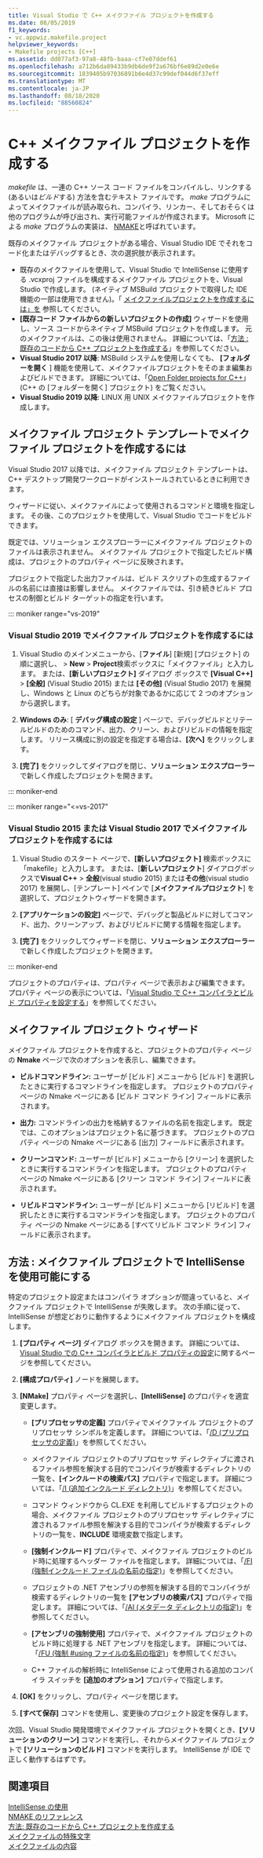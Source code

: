 ```yaml
---
title: Visual Studio で C++ メイクファイル プロジェクトを作成する
ms.date: 08/05/2019
f1_keywords:
- vc.appwiz.makefile.project
helpviewer_keywords:
- Makefile projects [C++]
ms.assetid: dd077af3-97a8-48fb-baaa-cf7e07ddef61
ms.openlocfilehash: a712b6da89433b9db6de9f2a676bf6e89d2e0e6e
ms.sourcegitcommit: 1839405b97036891b6e4d37c99def044d6f37eff
ms.translationtype: MT
ms.contentlocale: ja-JP
ms.lasthandoff: 08/18/2020
ms.locfileid: "88560824"
---
```

# <a name="create-a-c-makefile-project"></a>C++ メイクファイル プロジェクトを作成する

*makefile* は、一連の C++ ソース コード ファイルをコンパイルし、リンクする (あるいは*ビルド*する) 方法を含むテキスト ファイルです。 *make* プログラムによってメイクファイルが読み取られ、コンパイラ、リンカー、そしておそらくは他のプログラムが呼び出され、実行可能ファイルが作成されます。 Microsoft による *make* プログラムの実装は、 [NMAKE](nmake-reference.md)と呼ばれています。

既存のメイクファイル プロジェクトがある場合、Visual Studio IDE でそれをコード化またはデバッグするとき、次の選択肢が表示されます。

- 既存のメイクファイルを使用して、Visual Studio で IntelliSense に使用する .vcxproj ファイルを構成するメイクファイル プロジェクトを、Visual Studio で作成します。 (ネイティブ MSBuild プロジェクトで取得した IDE 機能の一部は使用できません)。「 [メイクファイルプロジェクトを作成するには」を](#create_a_makefile_project) 参照してください。
- **[既存コード ファイルからの新しいプロジェクトの作成]** ウィザードを使用し、ソース コードからネイティブ MSBuild プロジェクトを作成します。 元のメイクファイルは、この後は使用されません。 詳細については、「[方法 : 既存のコードから C++ プロジェクトを作成する](../how-to-create-a-cpp-project-from-existing-code.md)」を参照してください。
- **Visual Studio 2017 以降**: MSBuild システムを使用しなくても、 **[フォルダーを開く** ] 機能を使用して、メイクファイルプロジェクトをそのまま編集およびビルドできます。 詳細については、「[Open Folder projects for C++](../open-folder-projects-cpp.md)」 (C++ の [フォルダーを開く] プロジェクト) をご覧ください。
- **Visual Studio 2019 以降**: LINUX 用 UNIX メイクファイルプロジェクトを作成します。

## <a name="a-namecreate_a_makefile_project-to-create-a-makefile-project-with-the-makefile-project-template"></a><a name="create_a_makefile_project"> メイクファイル プロジェクト テンプレートでメイクファイル プロジェクトを作成するには

Visual Studio 2017 以降では、メイクファイル プロジェクト テンプレートは、C++ デスクトップ開発ワークロードがインストールされているときに利用できます。

ウィザードに従い、メイクファイルによって使用されるコマンドと環境を指定します。 その後、このプロジェクトを使用して、Visual Studio でコードをビルドできます。

既定では、ソリューション エクスプローラーにメイクファイル プロジェクトのファイルは表示されません。 メイクファイル プロジェクトで指定したビルド構成は、プロジェクトのプロパティ ページに反映されます。

プロジェクトで指定した出力ファイルは、ビルド スクリプトの生成するファイルの名前には直接は影響しません。 メイクファイルでは、引き続きビルド プロセスの制御とビルド ターゲットの指定を行います。

::: moniker range="vs-2019"

### <a name="to-create-a-makefile-project-in-visual-studio-2019"></a>Visual Studio 2019 でメイクファイル プロジェクトを作成するには

1. Visual Studio のメインメニューから、[**ファイル**] [新規] [プロジェクト] の順に選択し、  >  **New**  >  **Project**検索ボックスに「メイクファイル」と入力します。 または、**[新しいプロジェクト]** ダイアログ ボックスで **[Visual C++]** > **[全般]** (Visual Studio 2015) または **[その他]** (Visual Studio 2017) を展開し、Windows と Linux のどちらが対象であるかに応じて 2 つのオプションから選択します。

1. **Windows のみ**: [ **デバッグ構成の設定** ] ページで、デバッグビルドとリテールビルドのためのコマンド、出力、クリーン、およびリビルドの情報を指定します。 リリース構成に別の設定を指定する場合は、**[次へ]** をクリックします。

1. **[完了]** をクリックしてダイアログを閉じ、**ソリューション エクスプローラー**で新しく作成したプロジェクトを開きます。

::: moniker-end

::: moniker range="<=vs-2017"

### <a name="to-create-a-makefile-project-in-visual-studio-2015-or-visual-studio-2017"></a>Visual Studio 2015 または Visual Studio 2017 でメイクファイル プロジェクトを作成するには

1. Visual Studio のスタート ページで、**[新しいプロジェクト]** 検索ボックスに「makefile」と入力します。 または、[**新しいプロジェクト**] ダイアログボックスで**Visual C++**  >  **全般**(visual studio 2015) または**その他**(visual studio 2017) を展開し、[テンプレート] ペインで [**メイクファイルプロジェクト**] を選択して、プロジェクトウィザードを開きます。

1. **[アプリケーションの設定]** ページで、デバッグと製品ビルドに対してコマンド、出力、クリーンアップ、およびリビルドに関する情報を指定します。

1. **[完了]** をクリックしてウィザードを閉じ、**ソリューション エクスプローラー**で新しく作成したプロジェクトを開きます。

::: moniker-end

プロジェクトのプロパティは、プロパティ ページで表示および編集できます。 プロパティ ページの表示については、「[Visual Studio で C++ コンパイラとビルド プロパティを設定する](../working-with-project-properties.md)」を参照してください。

## <a name="makefile-project-wizard"></a>メイクファイル プロジェクト ウィザード

メイクファイル プロジェクトを作成すると、プロジェクトのプロパティ ページの **Nmake** ページで次のオプションを表示し、編集できます。

- **ビルドコマンドライン:** ユーザーが [ビルド] メニューから [ビルド] を選択したときに実行するコマンドラインを指定します。 プロジェクトのプロパティ ページの Nmake ページにある [ビルド コマンド ライン] フィールドに表示されます。

- **出力:** コマンドラインの出力を格納するファイルの名前を指定します。 既定では、このオプションはプロジェクト名に基づきます。 プロジェクトのプロパティ ページの Nmake ページにある [出力] フィールドに表示されます。

- **クリーンコマンド:** ユーザーが [ビルド] メニューから [クリーン] を選択したときに実行するコマンドラインを指定します。 プロジェクトのプロパティ ページの Nmake ページにある [クリーン コマンド ライン] フィールドに表示されます。

- **リビルドコマンドライン:** ユーザーが [ビルド] メニューから [リビルド] を選択したときに実行するコマンドラインを指定します。 プロジェクトのプロパティ ページの Nmake ページにある [すべてリビルド コマンド ライン] フィールドに表示されます。

## <a name="how-to-enable-intellisense-for-makefile-projects"></a>方法 : メイクファイル プロジェクトで IntelliSense を使用可能にする

特定のプロジェクト設定またはコンパイラ オプションが間違っていると、メイクファイル プロジェクトで IntelliSense が失敗します。 次の手順に従って、IntelliSense が想定どおりに動作するようにメイクファイル プロジェクトを構成します。

1. **[プロパティ ページ]** ダイアログ ボックスを開きます。 詳細については、[Visual Studio での C++ コンパイラとビルド プロパティの設定](../working-with-project-properties.md)に関するページを参照してください。

1. **[構成プロパティ]** ノードを展開します。

1. **[NMake]** プロパティ ページを選択し、**[IntelliSense]** のプロパティを適宜変更します。

   - **[プリプロセッサの定義]** プロパティでメイクファイル プロジェクトのプリプロセッサ シンボルを定義します。 詳細については、「[/D (プリプロセッサの定義)](d-preprocessor-definitions.md)」を参照してください。

   - メイクファイル プロジェクトのプリプロセッサ ディレクティブに渡されるファイル参照を解決する目的でコンパイラが検索するディレクトリの一覧を、**[インクルードの検索パス]** プロパティで指定します。 詳細については、「[/I (追加インクルード ディレクトリ)](i-additional-include-directories.md)」を参照してください。

   - コマンド ウィンドウから CL.EXE を利用してビルドするプロジェクトの場合、メイクファイル プロジェクトのプリプロセッサ ディレクティブに渡されるファイル参照を解決する目的でコンパイラが検索するディレクトリの一覧を、**INCLUDE** 環境変数で指定します。

   - **[強制インクルード]** プロパティで、メイクファイル プロジェクトのビルド時に処理するヘッダー ファイルを指定します。 詳細については、「[/FI (強制インクルード ファイルの名前の指定)](fi-name-forced-include-file.md)」を参照してください。

   - プロジェクトの .NET アセンブリの参照を解決する目的でコンパイラが検索するディレクトリの一覧を **[アセンブリの検索パス]** プロパティで指定します。 詳細については、「[/AI (メタデータ ディレクトリの指定)](ai-specify-metadata-directories.md)」を参照してください。

   - **[アセンブリの強制使用]** プロパティで、メイクファイル プロジェクトのビルド時に処理する .NET アセンブリを指定します。 詳細については、「[/FU (強制 #using ファイルの名前の指定)](fu-name-forced-hash-using-file.md)」を参照してください。

   - C++ ファイルの解析時に IntelliSense によって使用される追加のコンパイラ スイッチを **[追加のオプション]** プロパティで指定します。

1. **[OK]** をクリックし、プロパティ ページを閉じます。

1. **[すべて保存]** コマンドを使用し、変更後のプロジェクト設定を保存します。

次回、Visual Studio 開発環境でメイクファイル プロジェクトを開くとき、**[ソリューションのクリーン]** コマンドを実行し、それからメイクファイル プロジェクトで **[ソリューションのビルド]** コマンドを実行します。 IntelliSense が IDE で正しく動作するはずです。

## <a name="see-also"></a>関連項目

[IntelliSense の使用](/visualstudio/ide/using-intellisense)<br>
[NMAKE のリファレンス](nmake-reference.md)<br>
[方法: 既存のコードから C++ プロジェクトを作成する](../how-to-create-a-cpp-project-from-existing-code.md)<br>
[メイクファイルの特殊文字](special-characters-in-a-makefile.md)<br/>
[メイクファイルの内容](contents-of-a-makefile.md)<br/>
